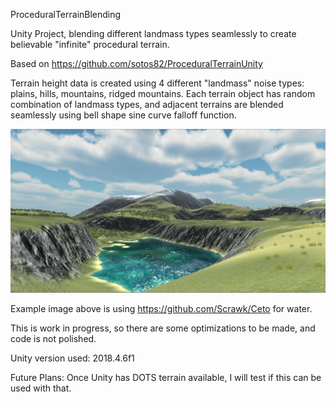 ProceduralTerrainBlending

Unity Project, blending different landmass types seamlessly to create believable "infinite" procedural  terrain.

Based on https://github.com/sotos82/ProceduralTerrainUnity

Terrain height data is created using 4 different "landmass" noise types: plains, hills, mountains, ridged mountains.
Each terrain object has random combination of landmass types, and adjacent terrains are blended seamlessly using bell shape sine curve falloff function. 

![Example image](ScreenShots/example_01.PNG?raw=true "Example image")

Example image above is using https://github.com/Scrawk/Ceto for water.

This is work in progress, so there are some optimizations to be made, and code is not polished.

Unity version used: 2018.4.6f1

Future Plans: Once Unity has DOTS terrain available, I will test if this can be used with that.  
